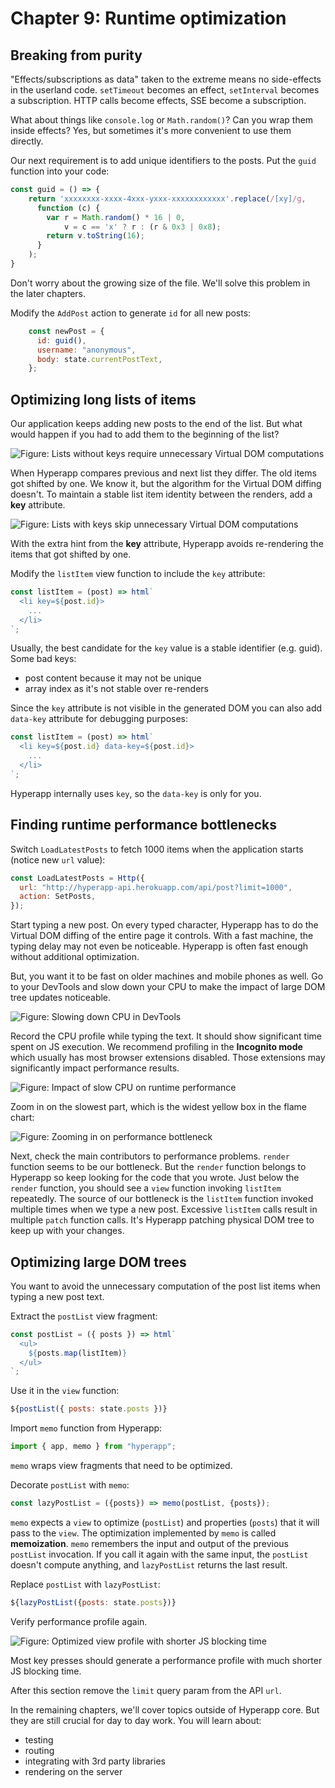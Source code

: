 # Chapter 9: Runtime optimization

## Breaking from purity

"Effects/subscriptions as data" taken to the extreme means no side-effects in the userland code. 
```setTimeout``` becomes an effect, ````setInterval```` becomes a subscription. HTTP calls become effects, SSE become a subscription. 

What about things like `console.log` or `Math.random()`? 
Can you wrap them inside effects? Yes, but sometimes it's more convenient to use them directly. 

Our next requirement is to add unique identifiers to the posts.
Put the `guid` function into your code:
```js
const guid = () => {
    return 'xxxxxxxx-xxxx-4xxx-yxxx-xxxxxxxxxxxx'.replace(/[xy]/g,
      function (c) {
        var r = Math.random() * 16 | 0,
            v = c == 'x' ? r : (r & 0x3 | 0x8);
        return v.toString(16);
      }
    );
}
```
Don't worry about the growing size of the file. We'll solve this problem in the later chapters.

Modify the `AddPost` action to generate `id` for all new posts:
```js
    const newPost = {
      id: guid(),
      username: "anonymous",
      body: state.currentPostText,
    };
```

## Optimizing long lists of items 

Our application keeps adding new posts to the end of the list. But what would happen if you had to add them 
to the beginning of the list?

![Figure: Lists without keys require unnecessary Virtual DOM computations](images/nokeys.png)

When Hyperapp compares previous and next list they differ. 
The old items got shifted by one. We know it, but the algorithm for the Virtual DOM diffing doesn't.
To maintain a stable list item identity between the renders, add a **key** attribute.

![Figure: Lists with keys skip unnecessary Virtual DOM computations](images/keys.png)

With the extra hint from the **key** attribute, Hyperapp avoids re-rendering the items that got shifted by one.

Modify the `listItem` view function to include the `key` attribute:
```js
const listItem = (post) => html`
  <li key=${post.id}>
    ...
  </li>
`;
```
Usually, the best candidate for the `key` value is a stable identifier (e.g. guid).
Some bad keys:
* post content because it may not be unique
* array index as it's not stable over re-renders

Since the `key` attribute is not visible in the generated DOM you can also add `data-key` attribute for debugging purposes:
```js
const listItem = (post) => html`
  <li key=${post.id} data-key=${post.id}>
    ...
  </li>
`;
```
Hyperapp internally uses `key`, so the `data-key` is only for you.

## Finding runtime performance bottlenecks

Switch `LoadLatestPosts` to fetch 1000 items when the application starts (notice new `url` value):
```js
const LoadLatestPosts = Http({
  url: "http://hyperapp-api.herokuapp.com/api/post?limit=1000",
  action: SetPosts,
});
```

Start typing a new post. 
On every typed character, Hyperapp has to do the Virtual DOM diffing of the entire page it controls. 
With a fast machine, the typing delay may not even be noticeable. Hyperapp is often fast enough without additional optimization. 

But, you want it to be fast on older machines and mobile phones as well. Go to your DevTools and slow down your CPU to make the impact of large DOM tree updates noticeable.

![Figure: Slowing down CPU in DevTools](images/slowcpu.png)

Record the CPU profile while typing the text. It should show significant time spent on JS execution.
We recommend profiling in the **Incognito mode** which usually has most browser extensions disabled.
Those extensions may significantly impact performance results. 

![Figure: Impact of slow CPU on runtime performance](images/slow-cpu-impact.png)

Zoom in on the slowest part, which is the widest yellow box in the flame chart:

![Figure: Zooming in on performance bottleneck](images/zoomin.png)

Next, check the main contributors to performance problems. `render` function seems to be our bottleneck. 
But the `render` function belongs to Hyperapp so keep looking for the code that you wrote. 
Just below the `render` function, you should see a `view` function invoking `listItem`  repeatedly. 
The source of our bottleneck is the `listItem` function invoked multiple times when we type a new post.
Excessive `listItem` calls result in multiple `patch` function calls. It's Hyperapp patching physical DOM tree to keep
up with your changes. 

## Optimizing large DOM trees 

You want to avoid the unnecessary computation of the post list items when typing a new post text. 

Extract the `postList` view fragment:
```js
const postList = ({ posts }) => html`
  <ul>
    ${posts.map(listItem)}
  </ul>
`;
```
Use it in the `view` function:
```js
${postList({ posts: state.posts })}
```

Import `memo` function from Hyperapp:
```js
import { app, memo } from "hyperapp";
```
`memo` wraps view fragments that need to be optimized.

Decorate `postList` with `memo`:
```js
const lazyPostList = ({posts}) => memo(postList, {posts});
```
`memo` expects a `view` to optimize (`postList`) and properties (`posts`) that it will pass to the `view`.
The optimization implemented by `memo` is called **memoization**. 
`memo` remembers the input and output of the previous `postList` invocation. 
If you call it again with the same input, the `postList` doesn't compute anything, and `lazyPostList` returns the last result.

Replace `postList` with `lazyPostList`:
```js
${lazyPostList({posts: state.posts})}
```

Verify performance profile again.

![Figure: Optimized view profile with shorter JS blocking time](images/optimized.png)

Most key presses should generate a performance profile with much shorter JS blocking time.

After this section remove the `limit` query param from the API `url`.

In the remaining chapters, we'll cover topics outside of Hyperapp core. But they are still crucial for day to day work.
You will learn about:
* testing
* routing
* integrating with 3rd party libraries
* rendering on the server
